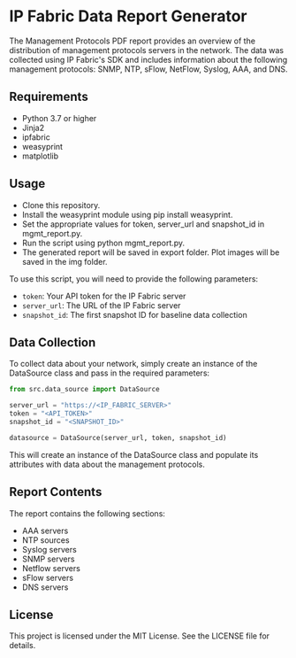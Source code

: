 # IP Fabric Data Report Generator
The Management Protocols PDF report provides an overview of the distribution of management protocols servers in the network. The data was collected using IP Fabric's SDK and includes information about the following management protocols: SNMP, NTP, sFlow, NetFlow, Syslog, AAA, and DNS.

## Requirements
* Python 3.7 or higher 
* Jinja2
* ipfabric
* weasyprint
* matplotlib

## Usage
* Clone this repository.
* Install the weasyprint module using pip install weasyprint.
* Set the appropriate values for token, server_url and snapshot_id in mgmt_report.py.
* Run the script using python mgmt_report.py.
* The generated report will be saved in export folder. Plot images will be saved in the img folder.

To use this script, you will need to provide the following parameters:

* `token`: Your API token for the IP Fabric server
* `server_url`: The URL of the IP Fabric server
* `snapshot_id`: The first snapshot ID for baseline data collection


## Data Collection
To collect data about your network, simply create an instance of the DataSource class and pass in the required parameters:

```python
from src.data_source import DataSource

server_url = "https://<IP_FABRIC_SERVER>"
token = "<API_TOKEN>"
snapshot_id = "<SNAPSHOT_ID>"

datasource = DataSource(server_url, token, snapshot_id)
```
This will create an instance of the DataSource class and populate its attributes with data about the management protocols.

## Report Contents
The report contains the following sections:

* AAA servers 
* NTP sources
* Syslog servers
* SNMP servers
* Netflow servers
* sFlow servers
* DNS servers

## License
This project is licensed under the MIT License. See the LICENSE file for details.
